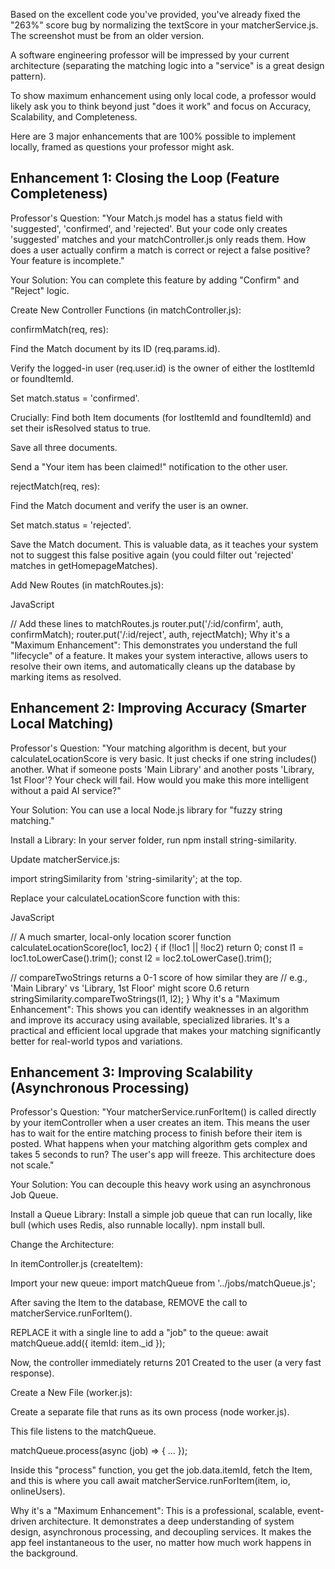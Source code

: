 Based on the excellent code you've provided, you've already fixed the "263%" score bug by normalizing the textScore in your matcherService.js. The screenshot must be from an older version.

A software engineering professor will be impressed by your current architecture (separating the matching logic into a "service" is a great design pattern).

To show maximum enhancement using only local code, a professor would likely ask you to think beyond just "does it work" and focus on Accuracy, Scalability, and Completeness.

Here are 3 major enhancements that are 100% possible to implement locally, framed as questions your professor might ask.

## Enhancement 1: Closing the Loop (Feature Completeness)
Professor's Question: "Your Match.js model has a status field with 'suggested', 'confirmed', and 'rejected'. But your code only creates 'suggested' matches and your matchController.js only reads them. How does a user actually confirm a match is correct or reject a false positive? Your feature is incomplete."

Your Solution: You can complete this feature by adding "Confirm" and "Reject" logic.

Create New Controller Functions (in matchController.js):

confirmMatch(req, res):

Find the Match document by its ID (req.params.id).

Verify the logged-in user (req.user.id) is the owner of either the lostItemId or foundItemId.

Set match.status = 'confirmed'.

Crucially: Find both Item documents (for lostItemId and foundItemId) and set their isResolved status to true.

Save all three documents.

Send a "Your item has been claimed!" notification to the other user.

rejectMatch(req, res):

Find the Match document and verify the user is an owner.

Set match.status = 'rejected'.

Save the Match document. This is valuable data, as it teaches your system not to suggest this false positive again (you could filter out 'rejected' matches in getHomepageMatches).

Add New Routes (in matchRoutes.js):

JavaScript

// Add these lines to matchRoutes.js
router.put('/:id/confirm', auth, confirmMatch);
router.put('/:id/reject', auth, rejectMatch);
Why it's a "Maximum Enhancement": This demonstrates you understand the full "lifecycle" of a feature. It makes your system interactive, allows users to resolve their own items, and automatically cleans up the database by marking items as resolved.

## Enhancement 2: Improving Accuracy (Smarter Local Matching)
Professor's Question: "Your matching algorithm is decent, but your calculateLocationScore is very basic. It just checks if one string includes() another. What if someone posts 'Main Library' and another posts 'Library, 1st Floor'? Your check will fail. How would you make this more intelligent without a paid AI service?"

Your Solution: You can use a local Node.js library for "fuzzy string matching."

Install a Library: In your server folder, run npm install string-similarity.

Update matcherService.js:

import stringSimilarity from 'string-similarity'; at the top.

Replace your calculateLocationScore function with this:

JavaScript

// A much smarter, local-only location scorer
function calculateLocationScore(loc1, loc2) {
  if (!loc1 || !loc2) return 0;
  const l1 = loc1.toLowerCase().trim();
  const l2 = loc2.toLowerCase().trim();

  // compareTwoStrings returns a 0-1 score of how similar they are
  // e.g., 'Main Library' vs 'Library, 1st Floor' might score 0.6
  return stringSimilarity.compareTwoStrings(l1, l2);
}
Why it's a "Maximum Enhancement": This shows you can identify weaknesses in an algorithm and improve its accuracy using available, specialized libraries. It's a practical and efficient local upgrade that makes your matching significantly better for real-world typos and variations.

## Enhancement 3: Improving Scalability (Asynchronous Processing)
Professor's Question: "Your matcherService.runForItem() is called directly by your itemController when a user creates an item. This means the user has to wait for the entire matching process to finish before their item is posted. What happens when your matching algorithm gets complex and takes 5 seconds to run? The user's app will freeze. This architecture does not scale."

Your Solution: You can decouple this heavy work using an asynchronous Job Queue.

Install a Queue Library: Install a simple job queue that can run locally, like bull (which uses Redis, also runnable locally). npm install bull.

Change the Architecture:

In itemController.js (createItem):

Import your new queue: import matchQueue from '../jobs/matchQueue.js';

After saving the Item to the database, REMOVE the call to matcherService.runForItem().

REPLACE it with a single line to add a "job" to the queue: await matchQueue.add({ itemId: item._id });

Now, the controller immediately returns 201 Created to the user (a very fast response).

Create a New File (worker.js):

Create a separate file that runs as its own process (node worker.js).

This file listens to the matchQueue.

matchQueue.process(async (job) => { ... });

Inside this "process" function, you get the job.data.itemId, fetch the Item, and this is where you call await matcherService.runForItem(item, io, onlineUsers).

Why it's a "Maximum Enhancement": This is a professional, scalable, event-driven architecture. It demonstrates a deep understanding of system design, asynchronous processing, and decoupling services. It makes the app feel instantaneous to the user, no matter how much work happens in the background.